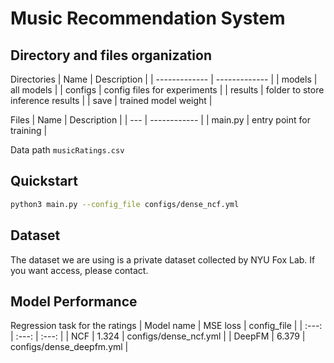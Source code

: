 # Music Recommendation System


## Directory and files organization
Directories
| Name  | Description |
| ------------- | ------------- |
| models  | all models  |
| configs | config files for experiments |
| results | folder to store inference results |
| save | trained model weight |


Files
| Name | Description |
| --- | ------------ |
| main.py | entry point for training |

Data path
`musicRatings.csv`

## Quickstart
```bash
python3 main.py --config_file configs/dense_ncf.yml
```

## Dataset
The dataset we are using is a private dataset collected by NYU Fox Lab. If you want access, please contact. 

## Model Performance
Regression task for the ratings
| Model name | MSE loss | config_file |
| :---: | :---: |     :---:     |
| NCF  | 1.324 |  configs/dense_ncf.yml |
| DeepFM | 6.379 | configs/dense_deepfm.yml |
